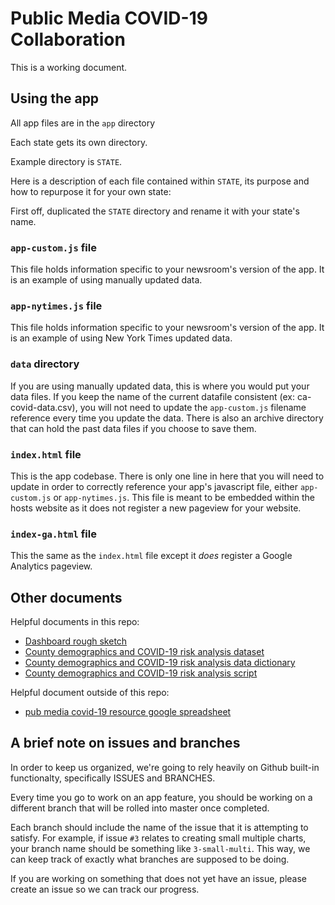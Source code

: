 # Public Media COVID-19 Collaboration

This is a working document.

## Using the app

All app files are in the `app` directory

Each state gets its own directory.

Example directory is `STATE`.

Here is a description of each file contained within `STATE`, its purpose and how to repurpose it for your own state:

First off, duplicated the `STATE` directory and rename it with your state's name.

### `app-custom.js` file
This file holds information specific to your newsroom's version of the app. It is an example of using manually updated data.

### `app-nytimes.js` file
This file holds information specific to your newsroom's version of the app. It is an example of using New York Times updated data.

### `data` directory
If you are using manually updated data, this is where you would put your data files. If you  keep the name of the current datafile consistent (ex: ca-covid-data.csv), you will not need to update the `app-custom.js` filename reference every time you update the data. There is also an archive directory that can hold the past data files if you choose to save them.

### `index.html` file
This is the app codebase. There is only one line in here that you will need to update in order to correctly reference your app's javascript file, either `app-custom.js` or `app-nytimes.js`. This file is meant to be embedded within the hosts website as it does not register a new pageview for your website.

### `index-ga.html` file
This the same as the `index.html` file except it _does_ register a Google Analytics pageview.


## Other documents

Helpful documents in this repo:

- [Dashboard rough sketch](graphics/20200318_covid_roughsketch.jpg)
- [County demographics and COVID-19 risk analysis dataset](data/national-cnty-covid19-risk-analysis.csv)
- [County demographics and COVID-19 risk analysis data dictionary](data/data-dictionary.txt)
- [County demographics and COVID-19 risk analysis script](code/create-cnty-demo-disease.ipynb)

Helpful document outside of this repo:

- [pub media covid-19 resource google spreadsheet](https://docs.google.com/spreadsheets/d/1D8J2RDJSsjT256wzW354ginpd6_Q9mzDv9CuHq6Eqg4/edit?usp=sharing)

## A brief note on issues and branches

In order to keep us organized, we're going to rely heavily on Github built-in functionalty, specifically ISSUES and BRANCHES. 

Every time you go to work on an app feature, you should be working on a different branch that will be rolled into master once completed. 

Each branch should include the name of the issue that it is attempting to satisfy. For example, if issue `#3` relates to creating small multiple charts, your branch name should be something like `3-small-multi`. This way, we can keep track of exactly what branches are supposed to be doing.

If you are working on something that does not yet have an issue, please create an issue so we can track our progress.